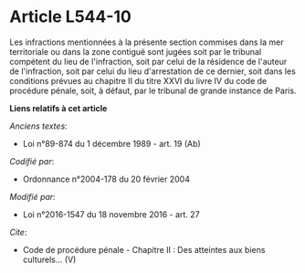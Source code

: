 # Article L544-10

Les infractions mentionnées à la présente section commises dans la mer territoriale ou dans la zone contiguë sont jugées soit
par le tribunal compétent du lieu de l'infraction, soit par celui de la résidence de l'auteur de l'infraction, soit par celui
du lieu d'arrestation de ce dernier, soit dans les conditions prévues au chapitre II du titre XXVI du livre IV du code de
procédure pénale, soit, à défaut, par le tribunal de grande instance de Paris.

**Liens relatifs à cet article**

_Anciens textes_:

  - Loi n°89-874 du 1 décembre 1989 - art. 19 (Ab)

_Codifié par_:

  - Ordonnance n°2004-178 du 20 février 2004

_Modifié par_:

  - Loi n°2016-1547 du 18 novembre 2016 - art. 27

_Cite_:

  - Code de procédure pénale -  Chapitre II : Des atteintes aux biens culturels... (V)

